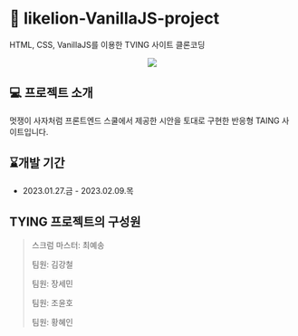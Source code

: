 # **🦁 likelion-VanillaJS-project**

HTML, CSS, VanillaJS를 이용한 TVING 사이트 클론코딩
<div align="center">
  <img src="https://user-images.githubusercontent.com/98027471/223627522-ffca1f8b-384b-4dba-92bb-3313c70c7661.gif">
</div>

## 💻 프로젝트 소개

멋쟁이 사자처럼 프론트엔드 스쿨에서 제공한 시안을 토대로 구현한 반응형 TAING 사이트입니다.

## ⌛개발 기간

- 2023.01.27.금 - 2023.02.09.목

## **TYING 프로젝트의 구성원**

>스크럼 마스터: 최예송
>
>팀원: 김강철
>
>팀원: 장세민
>
>팀원: 조윤호
>
>팀원: 황혜인

